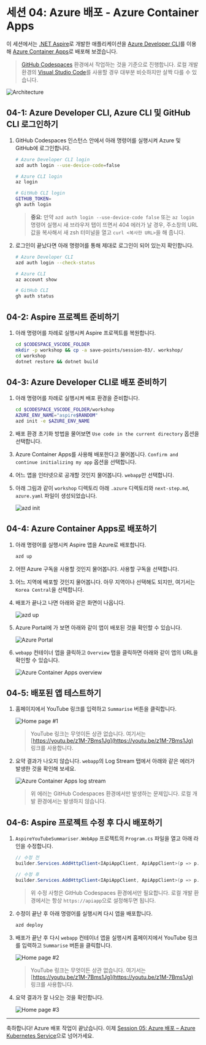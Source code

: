 # 세션 04: Azure 배포 - Azure Container Apps

이 세션에서는 [.NET Aspire](https://learn.microsoft.com/ko-kr/dotnet/aspire/get-started/aspire-overview?WT.mc_id=dotnet-121695-juyoo)로 개발한 애플리케이션을 [Azure Developer CLI](https://learn.microsoft.com/ko-kr/azure/developer/azure-developer-cli/overview?WT.mc_id=dotnet-121695-juyoo)를 이용해 [Azure Container Apps](https://learn.microsoft.com/ko-kr/azure/container-apps/overview?WT.mc_id=dotnet-121695-juyoo)로 배포해 보겠습니다.

> [GitHub Codespaces](https://docs.github.com/ko/codespaces/overview) 환경에서 작업하는 것을 기준으로 진행합니다. 로컬 개발 환경의 [Visual Studio Code](https://code.visualstudio.com/?WT.mc_id=dotnet-121695-juyoo)를 사용할 경우 대부분 비슷하지만 살짝 다를 수 있습니다.

![Architecture](./images/04-architecture.png)

## 04-1: Azure Developer CLI, Azure CLI 및 GitHub CLI 로그인하기

1. GitHub Codespaces 인스턴스 안에서 아래 명령어를 실행시켜 Azure 및 GitHub에 로그인합니다.

    ```bash
    # Azure Developer CLI login
    azd auth login --use-device-code=false
    
    # Azure CLI login
    az login
    
    # GitHub CLI login
    GITHUB_TOKEN=
    gh auth login
    ```

   > **중요**: 만약 `azd auth login --use-device-code false` 또는 `az login` 명령어 실행시 새 브라우저 탭이 뜨면서 404 에러가 날 경우, 주소창의 URL 값을 복사해서 새 zsh 터미널을 열고 `curl <복사한 URL>`을 해 줍니다.

1. 로그인이 끝났다면 아래 명령어를 통해 제대로 로그인이 되어 있는지 확인합니다.

    ```bash
    # Azure Developer CLI
    azd auth login --check-status
    
    # Azure CLI
    az account show
    
    # GitHub CLI
    gh auth status
    ```

## 04-2: Aspire 프로젝트 준비하기

1. 아래 명령어를 차례로 실행시켜 Aspire 프로젝트를 복원합니다.

    ```bash
    cd $CODESPACE_VSCODE_FOLDER
    mkdir -p workshop && cp -a save-points/session-03/. workshop/
    cd workshop
    dotnet restore && dotnet build
    ```

## 04-3: Azure Developer CLI로 배포 준비하기

1. 아래 명령어를 차례로 실행시켜 배포 환경을 준비합니다.

    ```bash
    cd $CODESPACE_VSCODE_FOLDER/workshop
    AZURE_ENV_NAME="aspire$RANDOM"
    azd init -e $AZURE_ENV_NAME
    ```

1. 배포 환경 초기화 방법을 물어보면 `Use code in the current directory` 옵션을 선택합니다.
1. Azure Container Apps를 사용해 배포한다고 물어봅니다. `Confirm and continue initializing my app` 옵션을 선택합니다.
1. 어느 앱을 인터넷으로 공개할 것인지 물어봅니다. `webapp`만 선택합니다.
1. 아래 그림과 같이 `workshop` 디렉토리 아래 `.azure` 디렉토리와 `next-step.md`, `azure.yaml` 파일이 생성되었습니다.

    ![azd init](./images/04-azure-deployment-01.png)

## 04-4: Azure Container Apps로 배포하기

1. 아래 명령어를 실행시켜 Aspire 앱을 Azure로 배포합니다.

    ```bash
    azd up
    ```

1. 어떤 Azure 구독을 사용할 것인지 물어봅니다. 사용할 구독을 선택합니다.
1. 어느 지역에 배포할 것인지 물어봅니다. 아무 지역이나 선택해도 되지만, 여기서는 `Korea Central`을 선택합니다.
1. 배포가 끝나고 나면 아래와 같은 화면이 나옵니다.

    ![azd up](./images/04-azure-deployment-02.png)

1. Azure Portal에 가 보면 아래와 같이 앱이 배포된 것을 확인할 수 있습니다.

    ![Azure Portal](./images/04-azure-deployment-03.png)

1. `webapp` 컨테이너 앱을 클릭하고 `Overview` 탭을 클릭하면 아래와 같이 앱의 URL을 확인할 수 있습니다.

    ![Azure Container Apps overview](./images/04-azure-deployment-04.png)

## 04-5: 배포된 앱 테스트하기

1. 홈페이지에서 YouTube 링크를 입력하고 `Summarise` 버튼을 클릭합니다.

    ![Home page #1](./images/04-azure-deployment-05.png)

   > YouTube 링크는 무엇이든 상관 없습니다. 여기서는 [https://youtu.be/z1M-7Bms1Jg](https://youtu.be/z1M-7Bms1Jg) 링크를 사용합니다.

1. 요약 결과가 나오지 않습니다. `webapp`의 Log Stream 탭에서 아래와 같은 에러가 발생한 것을 확인해 보세요.

    ![Azure Container Apps log stream](./images/04-azure-deployment-06.png)

    > 위 에러는 GitHub Codespaces 환경에서만 발생하는 문제입니다. 로컬 개발 환경에서는 발생하지 않습니다.

## 04-6: Aspire 프로젝트 수정 후 다시 배포하기

1. `AspireYouTubeSummariser.WebApp` 프로젝트의 `Program.cs` 파일을 열고 아래 라인을 수정합니다.

    ```csharp
    // 수정 전
    builder.Services.AddHttpClient<IApiAppClient, ApiAppClient>(p => p.BaseAddress = new Uri("http://apiapp"));
    
    // 수정 후
    builder.Services.AddHttpClient<IApiAppClient, ApiAppClient>(p => p.BaseAddress = new Uri("https://apiapp"));
    ```

    > 위 수정 사항은 GitHub Codespaces 환경에서만 필요합니다. 로컬 개발 환경에서는 항상 `https://apiapp`으로 설정해두면 됩니다.

1. 수정이 끝난 후 아래 명령어를 실행시켜 다시 앱을 배포합니다.

    ```bash
    azd deploy
    ```

1. 배포가 끝난 후 다시 `webapp` 컨테이너 앱을 실행시켜 홈페이지에서 YouTube 링크를 입력하고 `Summarise` 버튼을 클릭합니다.

    ![Home page #2](./images/04-azure-deployment-07.png)

   > YouTube 링크는 무엇이든 상관 없습니다. 여기서는 [https://youtu.be/z1M-7Bms1Jg](https://youtu.be/z1M-7Bms1Jg) 링크를 사용합니다.

1. 요약 결과가 잘 나오는 것을 확인합니다.

    ![Home page #3](./images/04-azure-deployment-08.png)

---

축하합니다! Azure 배포 작업이 끝났습니다. 이제 [Session 05: Azure 배포 &ndash; Azure Kubernetes Service](./04-azure-deployment-aks.md)으로 넘어가세요.
